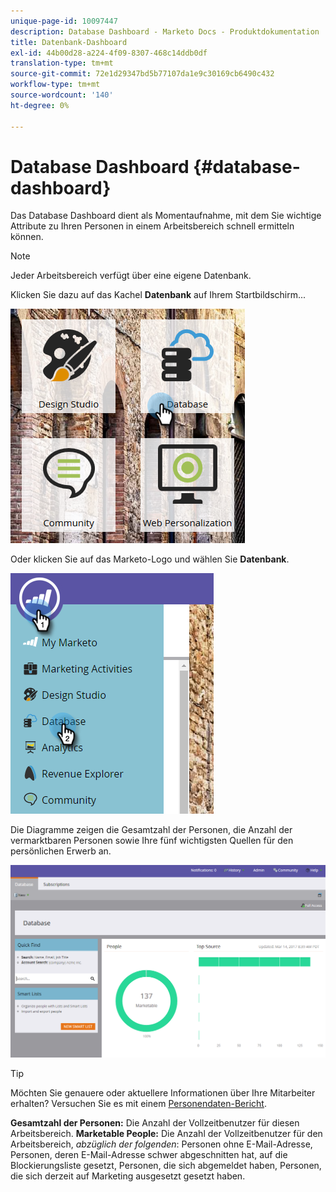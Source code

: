 ```yaml
---
unique-page-id: 10097447
description: Database Dashboard - Marketo Docs - Produktdokumentation
title: Datenbank-Dashboard
exl-id: 44b00d28-a224-4f09-8307-468c14ddb0df
translation-type: tm+mt
source-git-commit: 72e1d29347bd5b77107da1e9c30169cb6490c432
workflow-type: tm+mt
source-wordcount: '140'
ht-degree: 0%

---
```


# Database Dashboard {#database-dashboard}

Das Database Dashboard dient als Momentaufnahme, mit dem Sie wichtige Attribute zu Ihren Personen in einem Arbeitsbereich schnell ermitteln können.

>[!NOTE]
>
>Jeder Arbeitsbereich verfügt über eine eigene Datenbank.

Klicken Sie dazu auf das Kachel **Datenbank** auf Ihrem Startbildschirm...

![](assets/db-3.png)

Oder klicken Sie auf das Marketo-Logo und wählen Sie **Datenbank**.

![](assets/db2.png)

Die Diagramme zeigen die Gesamtzahl der Personen, die Anzahl der vermarktbaren Personen sowie Ihre fünf wichtigsten Quellen für den persönlichen Erwerb an.

![](assets/three-7.png)

>[!TIP]
>
>Möchten Sie genauere oder aktuellere Informationen über Ihre Mitarbeiter erhalten? Versuchen Sie es mit einem [Personendaten-Bericht](/help/marketo/product-docs/reporting/basic-reporting/report-types/people-performance-report.md).

**Gesamtzahl der Personen:** Die Anzahl der Vollzeitbenutzer für diesen Arbeitsbereich.  **Marketable People:** Die Anzahl der Vollzeitbenutzer für den Arbeitsbereich,  _abzüglich der folgenden_: Personen ohne E-Mail-Adresse, Personen, deren E-Mail-Adresse schwer abgeschnitten hat, auf die Blockierungsliste gesetzt, Personen, die sich abgemeldet haben, Personen, die sich derzeit auf Marketing ausgesetzt gesetzt haben.
